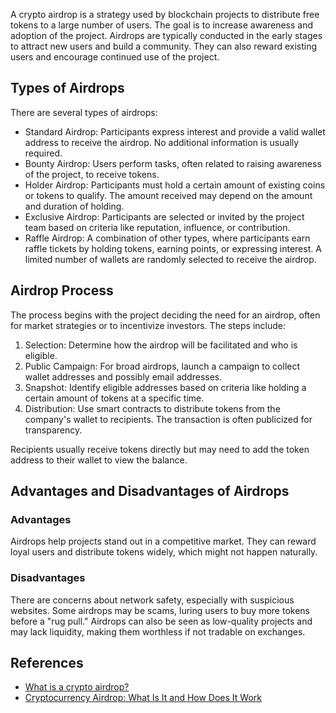A crypto airdrop is a strategy used by blockchain projects to distribute free tokens to a large number of users. The goal is to increase awareness and adoption of the project. Airdrops are typically conducted in the early stages to attract new users and build a community. They can also reward existing users and encourage continued use of the project.

## Types of Airdrops

There are several types of airdrops:

* Standard Airdrop: Participants express interest and provide a valid wallet address to receive the airdrop. No additional information is usually required.
* Bounty Airdrop: Users perform tasks, often related to raising awareness of the project, to receive tokens.
* Holder Airdrop: Participants must hold a certain amount of existing coins or tokens to qualify. The amount received may depend on the amount and duration of holding.
* Exclusive Airdrop: Participants are selected or invited by the project team based on criteria like reputation, influence, or contribution.
* Raffle Airdrop: A combination of other types, where participants earn raffle tickets by holding tokens, earning points, or expressing interest. A limited number of wallets are randomly selected to receive the airdrop.

## Airdrop Process

The process begins with the project deciding the need for an airdrop, often for market strategies or to incentivize investors. The steps include:

1. Selection: Determine how the airdrop will be facilitated and who is eligible.
2. Public Campaign: For broad airdrops, launch a campaign to collect wallet addresses and possibly email addresses.
3. Snapshot: Identify eligible addresses based on criteria like holding a certain amount of tokens at a specific time.
4. Distribution: Use smart contracts to distribute tokens from the company's wallet to recipients. The transaction is often publicized for transparency.

Recipients usually receive tokens directly but may need to add the token address to their wallet to view the balance.

## Advantages and Disadvantages of Airdrops

### Advantages

Airdrops help projects stand out in a competitive market. They can reward loyal users and distribute tokens widely, which might not happen naturally.

### Disadvantages

There are concerns about network safety, especially with suspicious websites. Some airdrops may be scams, luring users to buy more tokens before a "rug pull." Airdrops can also be seen as low-quality projects and may lack liquidity, making them worthless if not tradable on exchanges.

## References

* [What is a crypto airdrop?](https://www.coinbase.com/learn/crypto-basics/what-is-a-crypto-airdrop)
* [Cryptocurrency Airdrop: What Is It and How Does It Work](https://www.investopedia.com/terms/a/airdrop-cryptocurrency.asp)
